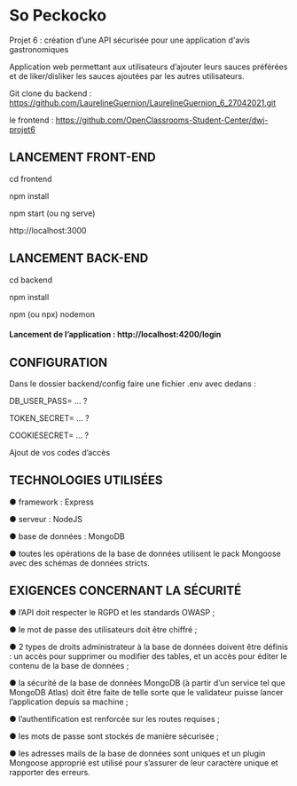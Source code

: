 # So Peckocko
Projet 6 : création d’une API sécurisée pour une application d'avis gastronomiques


Application web permettant aux utilisateurs d’ajouter leurs sauces préférées et de liker/disliker les sauces ajoutées par les autres utilisateurs.

Git clone du backend : https://github.com/LaurelineGuernion/LaurelineGuernion_6_27042021.git

le frontend : https://github.com/OpenClassrooms-Student-Center/dwj-projet6

## LANCEMENT FRONT-END

cd frontend

npm install 

npm start (ou ng serve)

http://localhost:3000

## LANCEMENT BACK-END

cd backend

npm install

npm (ou npx) nodemon

#### Lancement de l’application : http://localhost:4200/login

## CONFIGURATION
Dans le dossier backend/config faire une fichier .env avec dedans :

DB_USER_PASS= … ?

TOKEN_SECRET= … ?

COOKIESECRET= … ?

Ajout de vos codes d’accès

## TECHNOLOGIES UTILISÉES

● framework : Express

● serveur : NodeJS

● base de données : MongoDB

● toutes les opérations de la base de données utilisent le pack Mongoose avec
des schémas de données stricts.

## EXIGENCES CONCERNANT LA SÉCURITÉ

● l’API doit respecter le RGPD et les standards OWASP ;

● le mot de passe des utilisateurs doit être chiffré ;

● 2 types de droits administrateur à la base de données doivent être définis : un accès
pour supprimer ou modifier des tables, et un accès pour éditer le contenu de la base
de données ;

● la sécurité de la base de données MongoDB (à partir d’un service tel que MongoDB
Atlas) doit être faite de telle sorte que le validateur puisse lancer l’application depuis
sa machine ;

● l’authentification est renforcée sur les routes requises ;

● les mots de passe sont stockés de manière sécurisée ;

● les adresses mails de la base de données sont uniques et un plugin Mongoose
approprié est utilisé pour s’assurer de leur caractère unique et rapporter des erreurs.
